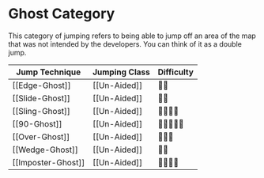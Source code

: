 # Ghost Category

This category of jumping refers to being able to jump off an area of the map that was not intended by the developers. You can think of it as a double jump.

Jump Technique | Jumping Class | Difficulty
------------ | ------------ | ------------
[[Edge-Ghost]] | [[Un-Aided]] | 🌟🌟
[[Slide-Ghost]] | [[Un-Aided]] | 🌟🌟
[[Sling-Ghost]] | [[Un-Aided]] | 🌟🌟🌟🌟
[[90-Ghost]] | [[Un-Aided]] | 🌟🌟🌟🌟🌟
[[Over-Ghost]] | [[Un-Aided]] | 🌟🌟🌟
[[Wedge-Ghost]] | [[Un-Aided]] | 🌟🌟
[[Imposter-Ghost]] | [[Un-Aided]] | 🌟🌟🌟🌟
